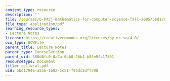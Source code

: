 ```yaml
---
content_type: resource
description: ''
file: /courses/6-042j-mathematics-for-computer-science-fall-2005/5bd17946a55b1b021c51f9bdc2dff798_cp11wsol.pdf
file_type: application/pdf
learning_resource_types:
- Lecture Notes
license: https://creativecommons.org/licenses/by-nc-sa/4.0/
ocw_type: OCWFile
parent_title: Lecture Notes
parent_type: CourseSection
parent_uid: 560d0fc0-0a7a-0ab0-26b1-b8fe9fc17391
resourcetype: Document
title: cp11wsol.pdf
uid: 5bd17946-a55b-1b02-1c51-f9bdc2dff798
---
```

